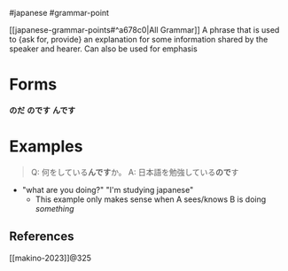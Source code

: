 #japanese #grammar-point 

[[japanese-grammar-points#^a678c0|All Grammar]]
A phrase that is used to {ask for, provide} an explanation for some information shared by the speaker and hearer. Can also be used for emphasis 
# Forms
**のだ**
**のです**
**んです**
# Examples
> Q: 何をしている**んです**か。
> A: 日本語を勉強している**ので**す
- "what are you doing?" "I'm studying japanese"
	- This example only makes sense when A sees/knows B is doing *something*
## References
[[makino-2023]]@325
